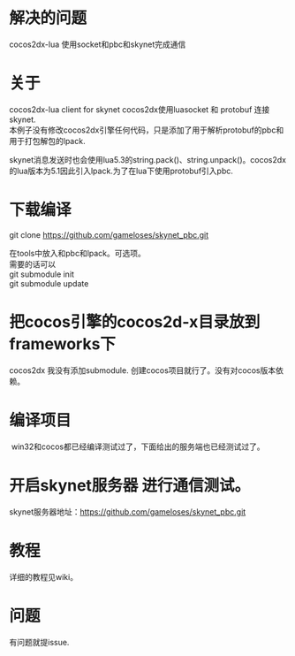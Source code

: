 # 解决的问题 
cocos2dx-lua 使用socket和pbc和skynet完成通信
# 关于
cocos2dx-lua client for skynet 
cocos2dx使用luasocket 和 protobuf 连接skynet.   
本例子没有修改cocos2dx引擎任何代码，只是添加了用于解析protobuf的pbc和   
用于打包解包的lpack.   

skynet消息发送时也会使用lua5.3的string.pack()、string.unpack()。cocos2dx   
的lua版本为5.1因此引入lpack.为了在lua下使用protobuf引入pbc.  

# 下载编译   
git clone https://github.com/gameloses/skynet_pbc.git    

在tools中放入和pbc和lpack。可选项。    
需要的话可以    
git submodule init    
git submodule update    

# 把cocos引擎的cocos2d-x目录放到frameworks下   
cocos2dx 我没有添加submodule. 创建cocos项目就行了。没有对cocos版本依赖。
# 编译项目   
  win32和cocos都已经编译测试过了，下面给出的服务端也已经测试过了。
# 开启skynet服务器 进行通信测试。 

skynet服务器地址：https://github.com/gameloses/skynet_pbc.git 

# 教程
详细的教程见wiki。

# 问题
有问题就提issue.
